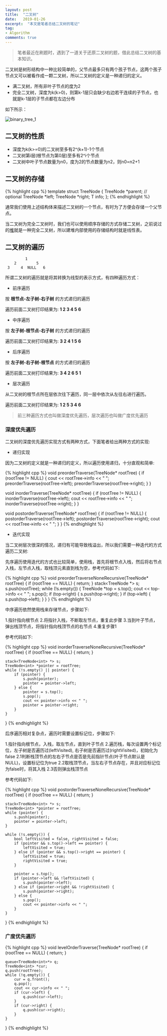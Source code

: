 ```yaml
---
layout: post
title:  "二叉树"
date:   2019-01-26
excerpt:  "本文是笔者总结二叉树的笔记"
tag:
- Algorithm
comments: true
---
```


> 笔者最近在刷题时，遇到了一道关于还原二叉树的题，借此总结二叉树的基本知识。

二叉树是树形结构中一种比较简单的，父节点最多只有两个孩子节点，这两个孩子节点又可以被看作成一颗二叉树，所以二叉树的定义是一种递归的定义。

- 满二叉树，所有非叶子节点的度为2
- 完全二叉树，深度为k(k>0)，则第k-1层只会缺少右边若干连续的子节点，也就是k-1层的子节点都在左边分布

如下所示：

![binary_tree_1]({{site.url}}/assets/images/blog/binary_tree_1.png)

## 二叉树的性质

- 深度为k(k>=0)的二叉树至多有2^(k+1)-1个节点
- 二叉树第i层(根节点为第0层)至多有2^i个节点
- 二叉树中叶子节点数量为n0，度为2的节点数量为n2，则n0=n2+1

## 二叉树的存储

{% highlight cpp %}
template<typename T>
struct TreeNode {
    TreeNode<T> *parent; // optional
	TreeNode<T> *left;
	TreeNode<T> *right;
	T info;
};
{% endhighlight %}

通常我们使用上述结构体来描述二叉树的一个节点，有时为了方便会存储一个父节点。

当二叉树为完全二叉树时，我们也可以使用顺序存储的方式存储二叉树，之前说过的[堆](http://www.longjianjiang.com/heap)就是一种完全二叉树，所以建堆内部使用的存储结构时就是线性表。

## 二叉树的遍历

```
		 1
	2		  5
 3	   4  NULL   6
```


所谓二叉树的遍历就是将其转换为线型的表示方式，有四种遍历方式：

- 前序遍历

按 **根节点-左子树-右子树** 的方式递归的遍历

遍历前面二叉树打印结果为: **1 2 3 4 5 6**
- 中序遍历

按 **左子树-根节点-右子树** 的方式递归的遍历

遍历前面二叉树打印结果为: **3 2 4 1 5 6**

- 后序遍历

按 **左子树-右子树-根节点** 的方式递归的遍历

遍历前面二叉树打印结果为: **3 4 2 6 5 1**

- 层次遍历

从二叉树的根节点所在层依次往下遍历，同一层中依次从左往右进行遍历。

遍历前面二叉树打印结果为: **1 2 5 3 4 6**

> 前三种遍历方式也叫做深度优先遍历，层次遍历也叫做广度优先遍历

### 深度优先遍历

二叉树的深度优先遍历实现方式有两种方式，下面笔者给出两种方式的实现:

- 递归实现

因为二叉树的定义就是一种递归的定义，所以遍历使用递归，十分直观和简单:

{% highlight cpp %}
void preorderTraverse(TreeNode<int>* rootTree) {
    if (rootTree != NULL) {
        cout << rootTree->info << " ";
        preorderTraverse(rootTree->left);
        preorderTraverse(rootTree->right);
    }
}

void inorderTraverse(TreeNode<int>* rootTree) {
    if (rootTree != NULL) {
        inorderTraverse(rootTree->left);
        cout << rootTree->info << " ";
        inorderTraverse(rootTree->right);
    }
}

void postorderTraverse(TreeNode<int>* rootTree) {
    if (rootTree != NULL) {
        postorderTraverse(rootTree->left);
        postorderTraverse(rootTree->right);
        cout << rootTree->info << " ";
    }
}
{% endhighlight %}

- 迭代实现

当二叉树层次很深的情况，递归有可能导致栈溢出，所以我们需要一种迭代的方式遍历二叉树:

先序遍历使用迭代的方式也比较简单，使用栈，首先将根节点入栈，然后将右节点入栈，左节点入栈，取栈顶元素直到栈为空，参考代码如下:

{% highlight cpp %}
void preorderTraverseNoneRecursive(TreeNode<int>* rootTree) {
    if (rootTree == NULL) { return; }
    stack<TreeNode<int> *> s;
    s.push(rootTree);
    while (!s.empty()) {
        TreeNode<int> *top = s.top();
        cout << top->info << " ";
        s.pop();
        if (top->right) {
            s.push(top->right);
        }
        if (top->left) {
            s.push(top->left);
        }
    }
}
{% endhighlight %}

中序遍历依然使用栈来存储节点，步骤如下:

1.指针指向根节点
2.将指针入栈，不断取左节点，重复此步骤
3.当到叶子节点，弹出栈顶节点，将指针指向栈顶节点的右节点
4.重复步骤1

参考代码如下:

{% highlight cpp %}
void inorderTraverseNoneRecursive(TreeNode<int>* rootTree) {
    if (rootTree == NULL) { return; }

    stack<TreeNode<int> *> s;
    TreeNode<int> *pointer = rootTree;
    while (!s.empty() || pointer) {
        if (pointer) {
            s.push(pointer);
            pointer = pointer->left;
        } else {
            pointer = s.top();
            s.pop();
            cout << pointer->info << " ";
            pointer = pointer->right;
        }
    }
}
{% endhighlight %}

后序遍历相对复杂点，遍历时需要设置标记位，步骤如下:

1.指针指向根节点，入栈，取左节点，直到叶子节点
2.遍历栈，每次设置两个标记位，左子树是否遍历过(leftVisited), 右子树是否遍历过(rightVisited)，初始化为false
2.1判断栈顶节点的左右子节点是否是先前指针节点(叶子节点默认是NULL)，设置标记位为true
2.2取栈顶节点，当左右子节点存在，并且对应标记位为false时，将其入栈
2.3否则弹出栈顶节点

参考代码如下:

{% highlight cpp %}
void postorderTraverseNoneRecursive(TreeNode<int>* rootTree) {
    if (rootTree == NULL) { return; }

    stack<TreeNode<int> *> s;
    TreeNode<int> *pointer = rootTree;
    while (pointer) {
        s.push(pointer);
        pointer = pointer->left;
    }

    while (!s.empty()) {
        bool leftVisited = false, rightVisited = false;
        if (pointer && s.top()->left == pointer) {
            leftVisited = true;
        } else if (pointer && s.top()->right == pointer) {
            leftVisited = true;
            rightVisited = true;
        }

        pointer = s.top();
        if (pointer->left && !leftVisited) {
            s.push(pointer->left);
        } else if (pointer->right && !rightVisited) {
            s.push(pointer->right);
        } else {
            s.pop();
            cout << pointer->info << " ";
        }
    }
}
{% endhighlight %}

### 广度优先遍历

{% highlight cpp %}
void levelOrderTraverse(TreeNode<int>* rootTree) {
    if (rootTree == NULL) { return; }

    queue<TreeNode<int>*> q;
    TreeNode<int> *cur;
    q.push(rootTree);
    while (!q.empty()) {
        cur = q.front();
        q.pop();
        cout << cur->info << " ";
        if (cur->left) {
            q.push(cur->left);
        }
        if (cur->right) {
            q.push(cur->right);
        }
    }
}
{% endhighlight %}